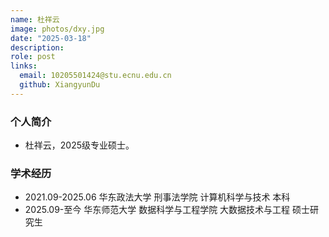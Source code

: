 ```yaml
---
name: 杜祥云
image: photos/dxy.jpg
date: "2025-03-18"
description: 
role: post
links:
  email: 10205501424@stu.ecnu.edu.cn
  github: XiangyunDu
---
```


### 个人简介

- 杜祥云，2025级专业硕士。

### 学术经历

- 2021.09-2025.06 华东政法大学 刑事法学院 计算机科学与技术 本科
- 2025.09-至今 华东师范大学 数据科学与工程学院 大数据技术与工程 硕士研究生
